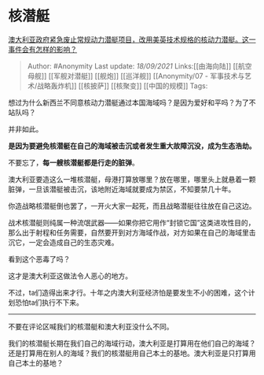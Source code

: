 # 核潜艇
[澳大利亚政府紧急废止常规动力潜艇项目，改用美英技术规格的核动力潜艇。这一事件会有怎样的影响？](https://www.zhihu.com/question/487121817/answer/2125524647)

> Author: #Anonymity
> Last update: *18/09/2021*
> Links:[[由海向陆]] [[航空母舰]] [[军舰对潜艇]] [[舰炮]] [[巡洋舰]] [[Anonymity/07 - 军事技术与艺术/战略轰炸机]] [[核披萨]] [[核聚变]] [[中国的规模]]
> Tags:

想过为什么新西兰不同意核动力潜艇通过本国海域吗？是因为爱好和平吗？为了不站队吗？

并非如此。

**是因为要避免核潜艇在自己的海域被击沉或者发生重大故障沉没，成为生态浩劫。**

不要忘了，**每一艘核潜艇都是行走的脏弹**。

澳大利亚要造这么一堆核潜艇，母港打算放哪里？放在哪里，哪里头上就悬着一颗脏弹，一旦该潜艇被击沉，该地附近海域就要成为禁区，不知要禁几十年。

你造战略核潜艇倒也罢了，一开火大家一起死，而且战略潜艇往往放在自己这边。

战术核潜艇则纯属一种流氓武器——如果你把它用作“封锁它国”这类进攻性目的，那么出于射程和任务需要，自然要开到对方海域作战，对方如果在自己的海域里击沉它，一定会造成自己的生态灾难。

看到这个恶毒了吗？

这才是澳大利亚这做法令人恶心的地方。

不过，ta们造得出来才行。十年之内澳大利亚经济怕是要发生不小的困难，这个计划恐怕ta们执行不下来。

---

不要在评论区喊我们的核潜艇和澳大利亚没什么不同。

我们的核潜艇长期在我们自己的海域行动，澳大利亚是打算用在他们自己的海域？还是打算用在别人的海域？我们的核潜艇用自己本土的基地。澳大利亚是只打算用自己本土的基地？


